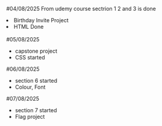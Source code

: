 #04/08/2025 
From udemy course sectrion 1 2 and 3 is done
<li>Birthday Invite Project</li>
<li>HTML Done</li>

<br>
#05/08/2025
<ul>
<li>capstone project</li>
<li>CSS started</li>
</ul>

#06/08/2025
<ul>
<li>section 6 started</li>
<li>Colour, Font</li>
</ul>

#07/08/2025
<ul>
<li>section 7 started</li>
<li>Flag project</li>
</ul>
